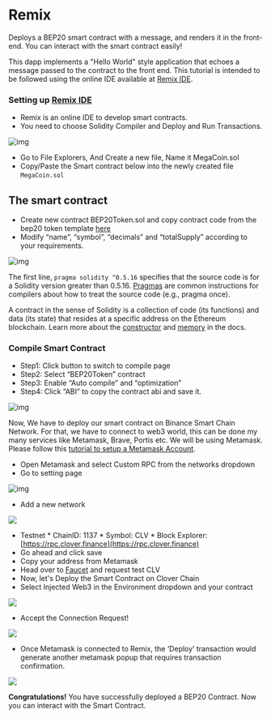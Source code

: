 # Remix

Deploys a BEP20 smart contract with a message, and renders it in the front-end. You can interact with the smart contract easily!

This dapp implements a "Hello World" style application that echoes a message passed to the contract to the front end. This tutorial is intended to be followed using the online IDE available at [Remix IDE](https://remix.ethereum.org/).

### Setting up [Remix IDE](https://remix.ethereum.org/) <a id="setting-up-remix-ide"></a>

* Remix is an online IDE to develop smart contracts.
* You need to choose Solidity Compiler and Deploy and Run Transactions.

![img](https://lh3.googleusercontent.com/BUilfLHVuRsIwaPDCry2yk8g58oMZfq65Nf-Ihc7g8rYtp7BjlxJWiwBQj0BK8e8ZsWET4zPcwdKYCcOn1mdsnFaH60E2Uhj5JEyhMz1-f-_aGwupbPbwaoMRZvB0NATWjPQadNT)

* Go to File Explorers, And Create a new file, Name it MegaCoin.sol
* Copy/Paste the Smart contract below into the newly created file `MegaCoin.sol`

## The smart contract <a id="the-smart-contract"></a>

* Create new contract BEP20Token.sol and copy contract code from the bep20 token template [here](https://docs.binance.org/smart-chain/developer/BEP20Token.template)
* Modify “name”, “symbol”, “decimals” and “totalSupply” according to your requirements.

![img](https://lh4.googleusercontent.com/hgxDh_hXCFKwwlkAYG6h9qfxvzyeeD3k-t3tNBD-VSvwTtM4AnaFylZ6SjSmfTKCuIqhs66Z9vi7mRplIfN5ER7n1yMz0EKpO_RDOcTQTrsh5R1DC0doVC7FT05Hu2bboM2o57Qg)

The first line, `pragma solidity ^0.5.16` specifies that the source code is for a Solidity version greater than 0.5.16. [Pragmas](https://solidity.readthedocs.io/en/latest/layout-of-source-files.html#pragma) are common instructions for compilers about how to treat the source code \(e.g., pragma once\).

A contract in the sense of Solidity is a collection of code \(its functions\) and data \(its state\) that resides at a specific address on the Ethereum blockchain. Learn more about the [constructor](https://solidity.readthedocs.io/en/latest/contracts.html#constructor) and [memory](https://solidity.readthedocs.io/en/latest/introduction-to-smart-contracts.html#storage-memory-and-the-stack) in the docs.

### Compile Smart Contract <a id="compile-smart-contract"></a>

* Step1: Click button to switch to compile page
* Step2: Select “BEP20Token” contract
* Step3: Enable “Auto compile” and “optimization”
* Step4: Click “ABI” to copy the contract abi and save it.

![img](https://lh6.googleusercontent.com/qY_5g3ZMnJca6n84W2JxIoBvd8iHRQ0qkOQuJ60pRIcKvgZB5-bXcGq6gS7dFwA5rYXbiS2NyaUQ1Qptcagqa0pb7kmq_S-Dh8drA4R-hDg9_NVp1zPl-tmqIDanlcgLibaR3CV7)

Now, We have to deploy our smart contract on Binance Smart Chain Network. For that, we have to connect to web3 world, this can be done my many services like Metamask, Brave, Portis etc. We will be using Metamask. Please follow this [tutorial to setup a Metamask Account](https://docs.binance.org/smart-chain/wallet/metamask.html).

* Open Metamask and select Custom RPC from the networks dropdown
* Go to setting page 

![img](https://lh5.googleusercontent.com/NqWPIv1MrMJ-W2wDKjxtdxcdFhDwiqhsZ6G6MY6FQnhxPTCCPfPHBJ59vBl1ddxpbfV11ufETWAolV1s9YjCYHPeJCKW1S-sr8gfjcFt3swXM-p3IgafNBqPZ86DvThK-I9gKbrw)

* Add a new network

![](../../.gitbook/assets/wechate6b1d6dd3249493dbdc35ce2a399c93a.png)

* Testnet \* ChainID: 1137 \* Symbol: CLV \* Block Explorer: [https://rpc.clover.finance](https://rpc.clover.finance)
* Go ahead and click save
* Copy your address from Metamask
* Head over to [Faucet](http://faucet.clovernode.com/) and request test CLV
* Now, let's Deploy the Smart Contract on Clover Chain
* Select Injected Web3 in the Environment dropdown and your contract

![](../../.gitbook/assets/wechat3992b3176f68921425976a75691e18d9.png)

* Accept the Connection Request!

![](../../.gitbook/assets/wechatb79a46a51fa05f007a8e5d43650fd6b4.png)

* Once Metamask is connected to Remix, the ‘Deploy’ transaction would generate another metamask popup that requires transaction confirmation.

![](../../.gitbook/assets/wechatfa83faa624300261955ccc46843ef9c6.png)

**Congratulations!** You have successfully deployed a BEP20 Contract. Now you can interact with the Smart Contract. 

